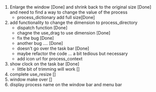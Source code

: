 1. Enlarge the window [Done] and shrink back to the original size [Done] and need to find a way to change the value of the process
   - process_dictionary add full size[Done]
1. add functionality to change the dimension to process_directory
   - dispatch function [Done]
   - chagne the use_drag to use dimension [Done]
   - fix the bug [Done]
   - another bug .... [Done]
   - doesn't go over the task bar [Done]
   - maybe refactor the code ... a bit tedious but necessary
   - add icon url for process_context
1. show clock on the task bar [Done]
   - little bit of trimming will work []
1. complete use_resize []
1. window make over []
1. display process name on the window bar and menu bar
